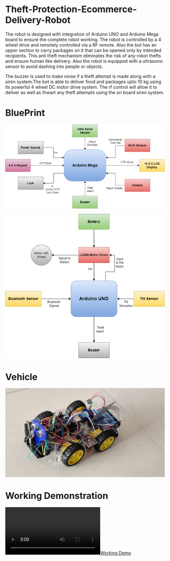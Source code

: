 # Theft-Protection-Ecommerce-Delivery-Robot
The robot is designed with integration of Arduino UNO and Arduino Mega board to ensure the complete robot working. The robot is controlled by a 4 wheel drive and remotely controlled via a RF remote. Also the bot has an upper section to carry packages on it that can be opened only by intended recipients. This anti theft mechanism eliminates the risk of any robot thefts and ensure human like delivery. Also the robot is equipped with a ultrasonic sensor to avoid dashing into people or objects.

The buzzer is used to make noise if a theft attempt is made along with a siren system.The bot is able to deliver food and packages upto 10 kg using its powerful 4 wheel DC motor drive system. The rf control will allow it to deliver as well as thwart any theft attempts using the on board siren system.

# BluePrint
![Arduino_Mega_Connection](https://github.com/BINIT-Nayak/Theft-Protection-Ecommerce-Delivery-Robot/blob/main/Arduino_Mega_Connection.png)


![ArduinoUno_Connection](https://github.com/BINIT-Nayak/Theft-Protection-Ecommerce-Delivery-Robot/blob/main/ArduinoUno_Connection.png)

# Vehicle
![vehicle](https://github.com/BINIT-Nayak/Theft-Protection-Ecommerce-Delivery-Robot/blob/main/vehicle.jpg)


# Working Demonstration

[![Working Demo](https://github.com/BINIT-Nayak/Theft-Protection-Ecommerce-Delivery-Robot/blob/main/workdemogif.mp4)](https://github.com/BINIT-Nayak/Theft-Protection-Ecommerce-Delivery-Robot/blob/main/Working%20Demonstration.mp4)
